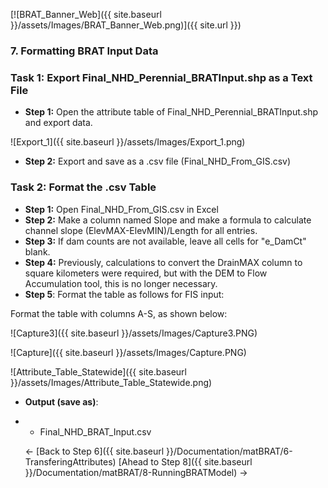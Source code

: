 [![BRAT_Banner_Web]({{ site.baseurl }}/assets/Images/BRAT_Banner_Web.png)]({{ site.url }})

### 7. Formatting BRAT Input Data

### Task 1: Export Final_NHD_Perennial_BRATInput.shp as a Text File

- **Step 1:** Open the attribute table of Final_NHD_Perennial_BRATInput.shp and export data.

![Export_1]({{ site.baseurl }}/assets/Images/Export_1.png)

- **Step 2:** Export and save as a .csv file (Final_NHD_From_GIS.csv)

### Task 2: Format the .csv Table

- **Step 1:** Open Final_NHD_From_GIS.csv in Excel
- **Step 2:** Make a column named Slope and make a formula to calculate channel slope (ElevMAX-ElevMIN)/Length for all entries.
- **Step 3:** If dam counts are not available, leave all cells for "e_DamCt" blank.
- **Step 4:** Previously, calculations to convert the DrainMAX column to square kilometers were required, but with the DEM to Flow Accumulation tool, this is no longer necessary.
- **Step 5**: Format the table as follows for FIS input:

Format the table  with columns A-S, as shown below:

![Capture3]({{ site.baseurl }}/assets/Images/Capture3.PNG)

![Capture]({{ site.baseurl }}/assets/Images/Capture.PNG)

![Attribute_Table_Statewide]({{ site.baseurl }}/assets/Images/Attribute_Table_Statewide.png)

- **Output (save as)**: 

- - Final_NHD_BRAT_Input.csv

  <- [Back to Step 6]({{ site.baseurl }}/Documentation/matBRAT/6-TransferingAttributes)        [Ahead to Step 8]({{ site.baseurl }}/Documentation/matBRAT/8-RunningBRATModel) ->


